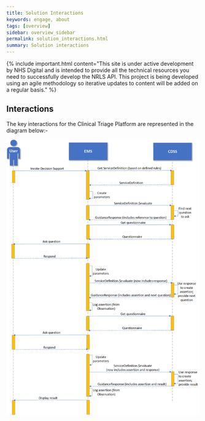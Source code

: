 ```yaml
---
title: Solution Interactions
keywords: engage, about
tags: [overview]
sidebar: overview_sidebar
permalink: solution_interactions.html
summary: Solution interactions
---
```


{% include important.html content="This site is under active development by NHS Digital and is intended to provide all the technical resources you need to successfully develop the NRLS API. This project is being developed using an agile methodology so iterative updates to content will be added on a regular basis." %}


## Interactions ##

The key interactions for the Clinical Triage Platform are represented in the diagram below:-

<!--<img src="..\..\images\solution\message-sequence.png" alt="Diagram showing Clinical Triage Platform key interactions." title="Diagram showing Clinical Triage Platform key interactions.">-->
![Diagram showing Clinical Triage Platform key interactions](images/solution/message-sequence.png)




